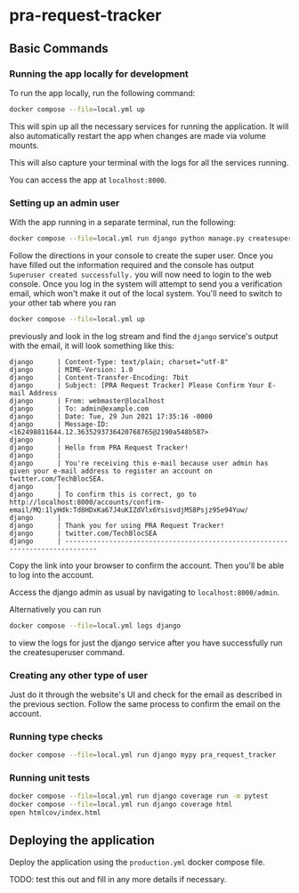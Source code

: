 # pra-request-tracker

## Basic Commands

### Running the app locally for development

To run the app locally, run the following command:

```bash
docker compose --file=local.yml up
```

This will spin up all the necessary services for running the application. It will also automatically restart the app when changes are made via volume mounts.

This will also capture your terminal with the logs for all the services running.

You can access the app at `localhost:8000`.

### Setting up an admin user

With the app running in a separate terminal, run the following:

```bash
docker compose --file=local.yml run django python manage.py createsuperuser
```

Follow the directions in your console to create the super user. Once you have filled out the information required and the console has output `Superuser created successfully.` you will now need to login to the web console. Once you log in the system will attempt to send you a verification email, which won't make it out of the local system. You'll need to switch to your other tab where you ran

```bash
docker compose --file=local.yml up
```

previously and look in the log stream and find the `django` service's output with the email, it will look something like this:

```
django      | Content-Type: text/plain; charset="utf-8"
django      | MIME-Version: 1.0
django      | Content-Transfer-Encoding: 7bit
django      | Subject: [PRA Request Tracker] Please Confirm Your E-mail Address
django      | From: webmaster@localhost
django      | To: admin@example.com
django      | Date: Tue, 29 Jun 2021 17:35:16 -0000
django      | Message-ID: <162498811644.12.3635293736420768765@2190a548b587>
django      |
django      | Hello from PRA Request Tracker!
django      |
django      | You're receiving this e-mail because user admin has given your e-mail address to register an account on twitter.com/TechBlocSEA.
django      |
django      | To confirm this is correct, go to http://localhost:8000/accounts/confirm-email/MQ:1lyHdk:Td8HDxKa67J4uKIZdVlx6YsisvdjMS8Psjz95e94Yuw/
django      |
django      | Thank you for using PRA Request Tracker!
django      | twitter.com/TechBlocSEA
django      | ------------------------------------------------------------------------------
```

Copy the link into your browser to confirm the account. Then you'll be able to log into the account.

Access the django admin as usual by navigating to `localhost:8000/admin`.

Alternatively you can run

```bash
docker compose --file=local.yml logs django
```

to view the logs for just the django service after you have successfully run the createsuperuser command.

### Creating any other type of user

Just do it through the website's UI and check for the email as described in the previous section. Follow the same process to confirm the email on the account.

### Running type checks

```bash
docker compose --file=local.yml run django mypy pra_request_tracker
```

### Running unit tests

```bash
docker compose --file=local.yml run django coverage run -m pytest
docker compose --file=local.yml run django coverage html
open htmlcov/index.html
```

## Deploying the application

Deploy the application using the `production.yml` docker compose file.

TODO: test this out and fill in any more details if necessary.
